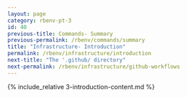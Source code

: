 ```yaml
---
layout: page
category: rbenv-pt-3
id: 40
previous-title: Commands- Summary
previous-permalink: /rbenv/commands/summary
title: "Infrastructure- Introduction"
permalink: /rbenv/infrastructure/introduction
next-title: "The '.github/ directory"
next-permalink: /rbenv/infrastructure/github-workflows
---
```


{% include_relative 3-introduction-content.md %}
